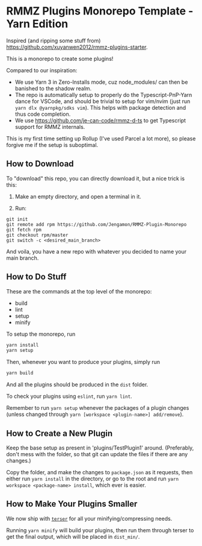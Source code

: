 # RMMZ Plugins Monorepo Template - Yarn Edition

Inspired (and ripping some stuff from) https://github.com/xuyanwen2012/rmmz-plugins-starter.

This is a monorepo to create some plugins!

Compared to our inspiration:
- We use Yarn 3 in Zero-Installs mode, cuz node_modules/ can then be banished to the shadow realm.
- The repo is automatically setup to properly do the Typescript-PnP-Yarn dance for VSCode, and should be trivial to setup for vim/nvim (just run `yarn dlx @yarnpkg/sdks vim`).
This helps with package detection and thus code completion.
- We use https://github.com/je-can-code/rmmz-d-ts to get Typescript support for RMMZ internals. 

This is my first time setting up Rollup (I've used Parcel a lot more), so please forgive me if the setup is suboptimal.

## How to Download

To "download" this repo, you can directly download it, but a nice trick is this:

1. Make an empty directory, and open a terminal in it.

2. Run:
```
git init
git remote add rpm https://github.com/Jengamon/RMMZ-Plugin-Monorepo
git fetch rpm
git checkout rpm/master
git switch -c <desired_main_branch>
```

And voila, you have a new repo with whatever you decided to name your main branch.

## How to Do Stuff

These are the commands at the top level of the monorepo:
- build
- lint
- setup
- minify

To setup the monorepo, run 

```sh
yarn install
yarn setup
```

Then, whenever you want to produce your plugins, simply run

```sh
yarn build
```

And all the plugins should be produced in the `dist` folder.

To check your plugins using `eslint`, run `yarn lint`.

Remember to run `yarn setup` whenever the packages of a plugin changes (unless changed through `yarn [workspace <plugin-name>] add/remove`).

## How to Create a New Plugin

Keep the base setup as present in 'plugins/TestPlugin1' around. (Preferably, don't mess with the folder, so that git can update the files if
there are any changes.)

Copy the folder, and make the changes to `package.json` as it requests, then either run `yarn install` in the directory, or go to the root and
run `yarn workspace <package-name> install`, which ever is easier.

## How to Make Your Plugins Smaller

We now ship with [`terser`](https://github.com/terser/terser) for all your minifying/compressing needs.

Running `yarn minify` will build your plugins, then run them through terser to get the final output, which will be placed in `dist_min/`.
